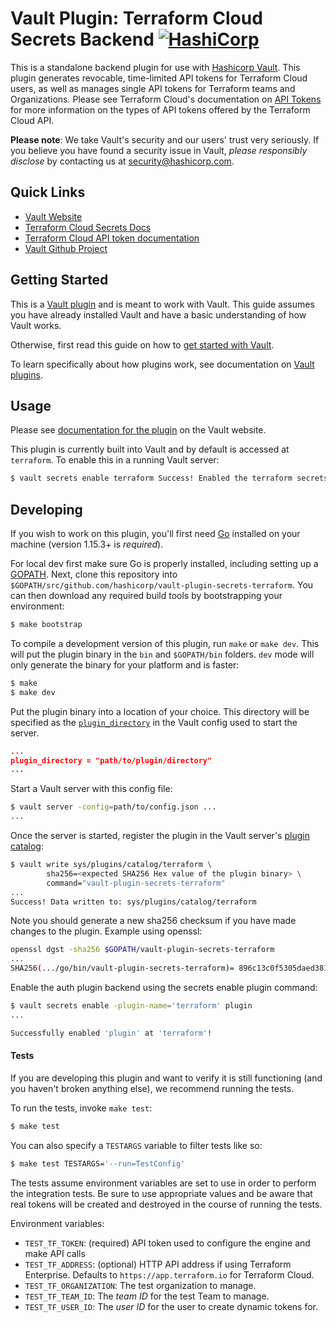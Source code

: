 # Vault Plugin: Terraform Cloud Secrets Backend [![HashiCorp](https://circleci.com/gh/hashicorp/vault-plugin-secrets-terraform.svg?style=svg)](https://circleci.com/gh/hashicorp/vault-plugin-secrets-terraform)

This is a standalone backend plugin for use with [Hashicorp
Vault](https://www.github.com/hashicorp/vault). This plugin generates revocable,
time-limited API tokens for Terraform Cloud users, as well as manages single API
tokens for Terraform teams and Organizations. Please see Terraform Cloud's
documentation on [API
Tokens](https://www.terraform.io/docs/cloud/users-teams-organizations/api-tokens.html)
for more information on the types of API tokens offered by the Terraform Cloud
  API.

**Please note**: We take Vault's security and our users' trust very seriously.
If you believe you have found a security issue in Vault, _please responsibly
disclose_ by contacting us at
[security@hashicorp.com](mailto:security@hashicorp.com).

## Quick Links
- [Vault Website](https://www.vaultproject.io)
- [Terraform Cloud Secrets
  Docs](https://www.vaultproject.io/docs/secrets/terraform/index.html)
- [Terraform Cloud API token
  documentation](https://www.terraform.io/docs/cloud/users-teams-organizations/api-tokens.html)
- [Vault Github Project](https://www.github.com/hashicorp/vault)

## Getting Started

This is a [Vault
plugin](https://www.vaultproject.io/docs/internals/plugins.html) and is meant to
work with Vault. This guide assumes you have already installed Vault and have a
basic understanding of how Vault works.

Otherwise, first read this guide on how to [get started with
Vault](https://www.vaultproject.io/intro/getting-started/install.html).

To learn specifically about how plugins work, see documentation on [Vault
plugins](https://www.vaultproject.io/docs/internals/plugins.html).

## Usage

Please see [documentation for the
plugin](https://www.vaultproject.io/docs/secrets/terraform/index.html) on the
Vault website.

This plugin is currently built into Vault and by default is accessed at
`terraform`. To enable this in a running Vault server:

```sh 
$ vault secrets enable terraform Success! Enabled the terraform secrets engine at: terraform/ 
```


## Developing

If you wish to work on this plugin, you'll first need
[Go](https://www.golang.org) installed on your machine
(version 1.15.3+ is *required*).

For local dev first make sure Go is properly installed, including
setting up a [GOPATH](https://golang.org/doc/code.html#GOPATH).
Next, clone this repository into
`$GOPATH/src/github.com/hashicorp/vault-plugin-secrets-terraform`.
You can then download any required build tools by bootstrapping your
environment:

```sh
$ make bootstrap
```

To compile a development version of this plugin, run `make` or `make dev`.
This will put the plugin binary in the `bin` and `$GOPATH/bin` folders. `dev`
mode will only generate the binary for your platform and is faster:

```sh
$ make
$ make dev
```

Put the plugin binary into a location of your choice. This directory will be
specified as the
[`plugin_directory`](https://www.vaultproject.io/docs/configuration/index.html#plugin_directory)
in the Vault config used to start the server.

```json
...
plugin_directory = "path/to/plugin/directory"
...
```

Start a Vault server with this config file:
```sh
$ vault server -config=path/to/config.json ...
...
```

Once the server is started, register the plugin in the Vault server's [plugin
catalog](https://www.vaultproject.io/docs/internals/plugins.html#plugin-catalog):

```sh
$ vault write sys/plugins/catalog/terraform \
        sha256=<expected SHA256 Hex value of the plugin binary> \
        command="vault-plugin-secrets-terraform"
...
Success! Data written to: sys/plugins/catalog/terraform
```

Note you should generate a new sha256 checksum if you have made changes
to the plugin. Example using openssl:

```sh
openssl dgst -sha256 $GOPATH/vault-plugin-secrets-terraform
...
SHA256(.../go/bin/vault-plugin-secrets-terraform)= 896c13c0f5305daed381952a128322e02bc28a57d0c862a78cbc2ea66e8c6fa1
```

Enable the auth plugin backend using the secrets enable plugin command:

```sh
$ vault secrets enable -plugin-name='terraform' plugin
...

Successfully enabled 'plugin' at 'terraform'!
```

#### Tests

If you are developing this plugin and want to verify it is still
functioning (and you haven't broken anything else), we recommend
running the tests.

To run the tests, invoke `make test`:

```sh
$ make test
```

You can also specify a `TESTARGS` variable to filter tests like so:

```sh
$ make test TESTARGS='--run=TestConfig'
```

The tests assume environment variables are set to use in order to perform the
integration tests. Be sure to use appropriate values and be aware that real
tokens will be created and destroyed in the course of running the tests. 

Environment variables:

- `TEST_TF_TOKEN`: (required) API token used to configure the engine and make API calls
- `TEST_TF_ADDRESS`: (optional) HTTP API address if using Terraform Enterprise.
  Defaults to `https://app.terraform.io` for Terraform Cloud.
- `TEST_TF_ORGANIZATION`: The test organization to manage.
- `TEST_TF_TEAM_ID`: The *team ID* for the test Team to manage.
- `TEST_TF_USER_ID`: The *user ID* for the user to create dynamic tokens for.

